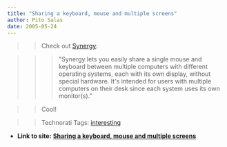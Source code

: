 ```yaml
---
title: "Sharing a keyboard, mouse and multiple screens"
author: Pito Salas
date: 2005-05-24
---
```



>>

>> Check out [Synergy](<http://synergy2.sourceforge.net/>):

>>

>>> "Synergy lets you easily share a single mouse and keyboard between
multiple computers with different operating systems, each with its own
display, without special hardware. It's intended for users with multiple
computers on their desk since each system uses its own monitor(s)."

>>

>> Cool!

>>

>> Technorati Tags: [interesting](<http://technorati.com/tag/interesting>)


* **Link to site:** **[Sharing a keyboard, mouse and multiple screens](None)**
